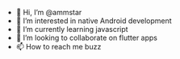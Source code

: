 - 👋 Hi, I’m @ammstar
- 👀 I’m interested in native Android development
- 🌱 I’m currently learning javascript
- 💞️ I’m looking to collaborate on flutter apps
- 📫 How to reach me buzz

<!---
ammstar/ammstar is a ✨ special ✨ repository because its `README.md` (this file) appears on your GitHub profile.
You can click the Preview link to take a look at your changes.
--->
